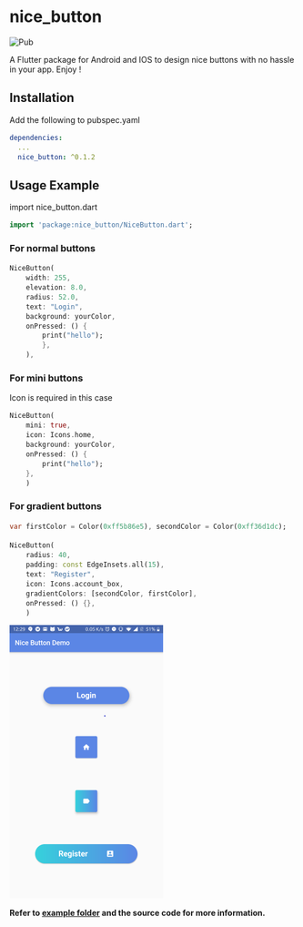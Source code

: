 # nice_button

![Pub](https://img.shields.io/pub/v/nice_button.svg)

A Flutter package for Android and IOS to design nice buttons with no hassle in your app. Enjoy !

## Installation

Add the following to pubspec.yaml
```yaml
dependencies:
  ...
  nice_button: ^0.1.2
```

## Usage Example

import nice_button.dart

```dart
import 'package:nice_button/NiceButton.dart';
```

### For normal buttons

```dart
NiceButton(
    width: 255,
    elevation: 8.0,
    radius: 52.0,
    text: "Login",
    background: yourColor,
    onPressed: () {
        print("hello");
        },
    ),
```

### For mini buttons

Icon is required in this case

```dart
NiceButton(
    mini: true,
    icon: Icons.home,
    background: yourColor,
    onPressed: () {
        print("hello");
    },
    )
```


### For gradient buttons

```dart
var firstColor = Color(0xff5b86e5), secondColor = Color(0xff36d1dc);

NiceButton(
    radius: 40,
    padding: const EdgeInsets.all(15),
    text: "Register",
    icon: Icons.account_box,
    gradientColors: [secondColor, firstColor],
    onPressed: () {},
    )
```


![Package demo](screenshot.png)

**Refer to [example folder](example/README.md) and the source code for more information.**
